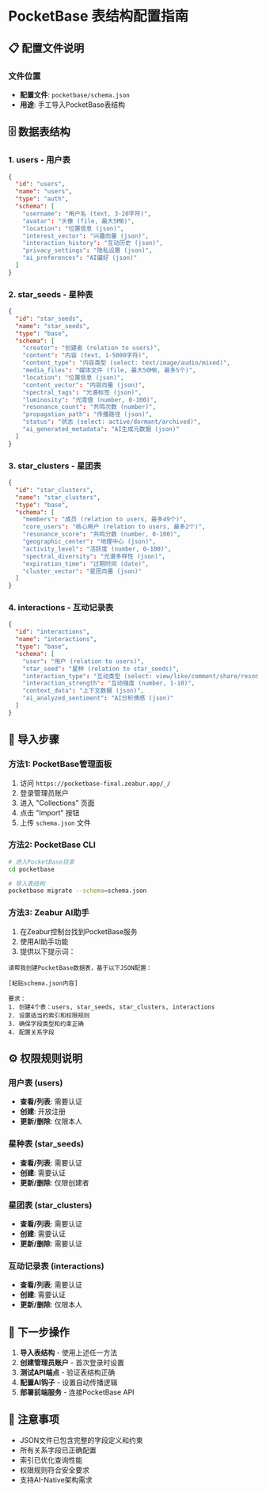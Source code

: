 # PocketBase 表结构配置指南

## 📋 配置文件说明

### 文件位置
- **配置文件**: `pocketbase/schema.json`
- **用途**: 手工导入PocketBase表结构

## 🗄️ 数据表结构

### 1. **users** - 用户表
```json
{
  "id": "users",
  "name": "users", 
  "type": "auth",
  "schema": [
    "username": "用户名 (text, 3-20字符)",
    "avatar": "头像 (file, 最大5MB)",
    "location": "位置信息 (json)",
    "interest_vector": "兴趣向量 (json)",
    "interaction_history": "互动历史 (json)",
    "privacy_settings": "隐私设置 (json)",
    "ai_preferences": "AI偏好 (json)"
  ]
}
```

### 2. **star_seeds** - 星种表
```json
{
  "id": "star_seeds",
  "name": "star_seeds",
  "type": "base", 
  "schema": [
    "creator": "创建者 (relation to users)",
    "content": "内容 (text, 1-5000字符)",
    "content_type": "内容类型 (select: text/image/audio/mixed)",
    "media_files": "媒体文件 (file, 最大50MB, 最多5个)",
    "location": "位置信息 (json)",
    "content_vector": "内容向量 (json)",
    "spectral_tags": "光谱标签 (json)",
    "luminosity": "光度值 (number, 0-100)",
    "resonance_count": "共鸣次数 (number)",
    "propagation_path": "传播路径 (json)",
    "status": "状态 (select: active/dormant/archived)",
    "ai_generated_metadata": "AI生成元数据 (json)"
  ]
}
```

### 3. **star_clusters** - 星团表
```json
{
  "id": "star_clusters",
  "name": "star_clusters",
  "type": "base",
  "schema": [
    "members": "成员 (relation to users, 最多49个)",
    "core_users": "核心用户 (relation to users, 最多2个)",
    "resonance_score": "共鸣分数 (number, 0-100)",
    "geographic_center": "地理中心 (json)",
    "activity_level": "活跃度 (number, 0-100)",
    "spectral_diversity": "光谱多样性 (json)",
    "expiration_time": "过期时间 (date)",
    "cluster_vector": "星团向量 (json)"
  ]
}
```

### 4. **interactions** - 互动记录表
```json
{
  "id": "interactions", 
  "name": "interactions",
  "type": "base",
  "schema": [
    "user": "用户 (relation to users)",
    "star_seed": "星种 (relation to star_seeds)",
    "interaction_type": "互动类型 (select: view/like/comment/share/resonate)",
    "interaction_strength": "互动强度 (number, 1-10)",
    "context_data": "上下文数据 (json)",
    "ai_analyzed_sentiment": "AI分析情感 (json)"
  ]
}
```

## 🔧 导入步骤

### 方法1: PocketBase管理面板
1. 访问 `https://pocketbase-final.zeabur.app/_/`
2. 登录管理员账户
3. 进入 "Collections" 页面
4. 点击 "Import" 按钮
5. 上传 `schema.json` 文件

### 方法2: PocketBase CLI
```bash
# 进入PocketBase目录
cd pocketbase

# 导入表结构
pocketbase migrate --schema=schema.json
```

### 方法3: Zeabur AI助手
1. 在Zeabur控制台找到PocketBase服务
2. 使用AI助手功能
3. 提供以下提示词：

```
请帮我创建PocketBase数据表，基于以下JSON配置：

[粘贴schema.json内容]

要求：
1. 创建4个表：users, star_seeds, star_clusters, interactions
2. 设置适当的索引和权限规则
3. 确保字段类型和约束正确
4. 配置关系字段
```

## ⚙️ 权限规则说明

### 用户表 (users)
- **查看/列表**: 需要认证
- **创建**: 开放注册
- **更新/删除**: 仅限本人

### 星种表 (star_seeds)  
- **查看/列表**: 需要认证
- **创建**: 需要认证
- **更新/删除**: 仅限创建者

### 星团表 (star_clusters)
- **查看/列表**: 需要认证
- **创建**: 需要认证
- **更新/删除**: 需要认证

### 互动记录表 (interactions)
- **查看/列表**: 需要认证
- **创建**: 需要认证
- **更新/删除**: 仅限本人

## 🎯 下一步操作

1. **导入表结构** - 使用上述任一方法
2. **创建管理员账户** - 首次登录时设置
3. **测试API端点** - 验证表结构正确
4. **配置AI钩子** - 设置自动传播逻辑
5. **部署前端服务** - 连接PocketBase API

## 📝 注意事项

- JSON文件已包含完整的字段定义和约束
- 所有关系字段已正确配置
- 索引已优化查询性能
- 权限规则符合安全要求
- 支持AI-Native架构需求

